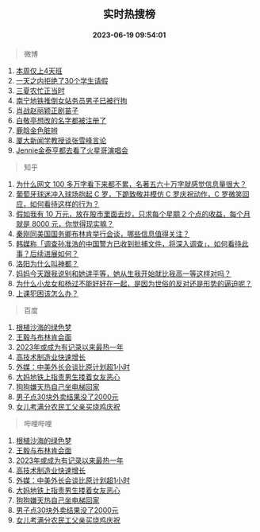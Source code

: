 <div align="center"><h2>实时热搜榜</h2><h4>2023-06-19 09:54:01</h4></div>

> 微博  

1. [本周仅上4天班](https://s.weibo.com/weibo?q=%23%E6%9C%AC%E5%91%A8%E4%BB%85%E4%B8%8A4%E5%A4%A9%E7%8F%AD%23&t=31&band_rank=1&Refer=top)<br />
2. [一天之内拒绝了30个学生请假](https://s.weibo.com/weibo?q=%23%E4%B8%80%E5%A4%A9%E4%B9%8B%E5%86%85%E6%8B%92%E7%BB%9D%E4%BA%8630%E4%B8%AA%E5%AD%A6%E7%94%9F%E8%AF%B7%E5%81%87%23&t=31&band_rank=2&Refer=top)<br />
3. [三夏农忙正当时](https://s.weibo.com/weibo?q=%23%E4%B8%89%E5%A4%8F%E5%86%9C%E5%BF%99%E6%AD%A3%E5%BD%93%E6%97%B6%23&t=31&band_rank=3&Refer=top)<br />
4. [南宁地铁推倒女站务员男子已被行拘](https://s.weibo.com/weibo?q=%23%E5%8D%97%E5%AE%81%E5%9C%B0%E9%93%81%E6%8E%A8%E5%80%92%E5%A5%B3%E7%AB%99%E5%8A%A1%E5%91%98%E7%94%B7%E5%AD%90%E5%B7%B2%E8%A2%AB%E8%A1%8C%E6%8B%98%23&t=31&band_rank=4&Refer=top)<br />
5. [肖战赵丽颖正剧苗子](https://s.weibo.com/weibo?q=%23%E8%82%96%E6%88%98%E8%B5%B5%E4%B8%BD%E9%A2%96%E6%AD%A3%E5%89%A7%E8%8B%97%E5%AD%90%23&t=31&band_rank=5&Refer=top)<br />
6. [白敬亭想改的名字都被注册了](https://s.weibo.com/weibo?q=%23%E7%99%BD%E6%95%AC%E4%BA%AD%E6%83%B3%E6%94%B9%E7%9A%84%E5%90%8D%E5%AD%97%E9%83%BD%E8%A2%AB%E6%B3%A8%E5%86%8C%E4%BA%86%23&t=31&band_rank=6&Refer=top)<br />
7. [鹿晗金色脏辫](https://s.weibo.com/weibo?q=%23%E9%B9%BF%E6%99%97%E9%87%91%E8%89%B2%E8%84%8F%E8%BE%AB%23&t=31&band_rank=7&Refer=top)<br />
8. [厦大新闻学教授谈张雪峰言论](https://s.weibo.com/weibo?q=%23%E5%8E%A6%E5%A4%A7%E6%96%B0%E9%97%BB%E5%AD%A6%E6%95%99%E6%8E%88%E8%B0%88%E5%BC%A0%E9%9B%AA%E5%B3%B0%E8%A8%80%E8%AE%BA%23&t=31&band_rank=8&Refer=top)<br />
9. [Jennie金泰亨都去看了火星哥演唱会](https://s.weibo.com/weibo?q=%23Jennie%E9%87%91%E6%B3%B0%E4%BA%A8%E9%83%BD%E5%8E%BB%E7%9C%8B%E4%BA%86%E7%81%AB%E6%98%9F%E5%93%A5%E6%BC%94%E5%94%B1%E4%BC%9A%23&t=31&band_rank=9&Refer=top)<br />

> 知乎  

1. [为什么网文 100 多万字看下来都不累，名著五六十万字就感觉信息量很大？](https://www.zhihu.com/question/598446077)<br />
2. [葡萄牙球迷冲入球场抱起 C 罗，下跪致敬并模仿 C 罗庆祝动作，C 罗微笑回应，如何看待这样的行为？](https://www.zhihu.com/question/607278541)<br />
3. [假如我有 10 万元，放在股市里面去炒，只求每个星期 2 个点的收益，每个月就是 8000 元，你觉得现实嘛？](https://www.zhihu.com/question/606869857)<br />
4. [秦刚同美国国务卿布林肯举行会谈，哪些信息值得关注？](https://www.zhihu.com/question/607356662)<br />
5. [韩媒称「调查孙准浩的中国警方已收到批捕文件，将深入调查」，如何看待此事？后续进展如何？](https://www.zhihu.com/question/605029126)<br />
6. [洛阳为什么叫神都？](https://www.zhihu.com/question/603959982)<br />
7. [妈妈今天跟我说别和她讲平等，她从生我开始就比我高一等这样对吗？](https://www.zhihu.com/question/606630311)<br />
8. [为什么小龙女和杨过不能好好在一起，是因为世俗的反对还是形势的逼迫呢？](https://www.zhihu.com/question/605615780)<br />
9. [上课犯困该怎么办？](https://www.zhihu.com/question/599417027)<br />

> 百度  

1. [根植沙海的绿色梦](https://www.baidu.com/s?wd=%E6%A0%B9%E6%A4%8D%E6%B2%99%E6%B5%B7%E7%9A%84%E7%BB%BF%E8%89%B2%E6%A2%A6&sa=fyb_news&rsv_dl=fyb_news)<br />
2. [王毅与布林肯会面](https://www.baidu.com/s?wd=%E7%8E%8B%E6%AF%85%E4%B8%8E%E5%B8%83%E6%9E%97%E8%82%AF%E4%BC%9A%E9%9D%A2&sa=fyb_news&rsv_dl=fyb_news)<br />
3. [2023年或成为有记录以来最热一年](https://www.baidu.com/s?wd=2023%E5%B9%B4%E6%88%96%E6%88%90%E4%B8%BA%E6%9C%89%E8%AE%B0%E5%BD%95%E4%BB%A5%E6%9D%A5%E6%9C%80%E7%83%AD%E4%B8%80%E5%B9%B4&sa=fyb_news&rsv_dl=fyb_news)<br />
4. [高技术制造业快速增长](https://www.baidu.com/s?wd=%E9%AB%98%E6%8A%80%E6%9C%AF%E5%88%B6%E9%80%A0%E4%B8%9A%E5%BF%AB%E9%80%9F%E5%A2%9E%E9%95%BF&sa=fyb_news&rsv_dl=fyb_news)<br />
5. [外媒：中美外长会谈比原计划超1小时](https://www.baidu.com/s?wd=%E5%A4%96%E5%AA%92%EF%BC%9A%E4%B8%AD%E7%BE%8E%E5%A4%96%E9%95%BF%E4%BC%9A%E8%B0%88%E6%AF%94%E5%8E%9F%E8%AE%A1%E5%88%92%E8%B6%851%E5%B0%8F%E6%97%B6&sa=fyb_news&rsv_dl=fyb_news)<br />
6. [大妈地铁上指责男生搂着女友恶心](https://www.baidu.com/s?wd=%E5%A4%A7%E5%A6%88%E5%9C%B0%E9%93%81%E4%B8%8A%E6%8C%87%E8%B4%A3%E7%94%B7%E7%94%9F%E6%90%82%E7%9D%80%E5%A5%B3%E5%8F%8B%E6%81%B6%E5%BF%83&sa=fyb_news&rsv_dl=fyb_news)<br />
7. [狗狗嫌天热自己坐电梯回家](https://www.baidu.com/s?wd=%E7%8B%97%E7%8B%97%E5%AB%8C%E5%A4%A9%E7%83%AD%E8%87%AA%E5%B7%B1%E5%9D%90%E7%94%B5%E6%A2%AF%E5%9B%9E%E5%AE%B6&sa=fyb_news&rsv_dl=fyb_news)<br />
8. [男子点30块外卖结果没了2000元](https://www.baidu.com/s?wd=%E7%94%B7%E5%AD%90%E7%82%B930%E5%9D%97%E5%A4%96%E5%8D%96%E7%BB%93%E6%9E%9C%E6%B2%A1%E4%BA%862000%E5%85%83&sa=fyb_news&rsv_dl=fyb_news)<br />
9. [女儿考满分农民工父亲买烧鸡庆祝](https://www.baidu.com/s?wd=%E5%A5%B3%E5%84%BF%E8%80%83%E6%BB%A1%E5%88%86%E5%86%9C%E6%B0%91%E5%B7%A5%E7%88%B6%E4%BA%B2%E4%B9%B0%E7%83%A7%E9%B8%A1%E5%BA%86%E7%A5%9D&sa=fyb_news&rsv_dl=fyb_news)<br />

> 哔哩哔哩  

1. [根植沙海的绿色梦](https://www.baidu.com/s?wd=%E6%A0%B9%E6%A4%8D%E6%B2%99%E6%B5%B7%E7%9A%84%E7%BB%BF%E8%89%B2%E6%A2%A6&sa=fyb_news&rsv_dl=fyb_news)<br />
2. [王毅与布林肯会面](https://www.baidu.com/s?wd=%E7%8E%8B%E6%AF%85%E4%B8%8E%E5%B8%83%E6%9E%97%E8%82%AF%E4%BC%9A%E9%9D%A2&sa=fyb_news&rsv_dl=fyb_news)<br />
3. [2023年或成为有记录以来最热一年](https://www.baidu.com/s?wd=2023%E5%B9%B4%E6%88%96%E6%88%90%E4%B8%BA%E6%9C%89%E8%AE%B0%E5%BD%95%E4%BB%A5%E6%9D%A5%E6%9C%80%E7%83%AD%E4%B8%80%E5%B9%B4&sa=fyb_news&rsv_dl=fyb_news)<br />
4. [高技术制造业快速增长](https://www.baidu.com/s?wd=%E9%AB%98%E6%8A%80%E6%9C%AF%E5%88%B6%E9%80%A0%E4%B8%9A%E5%BF%AB%E9%80%9F%E5%A2%9E%E9%95%BF&sa=fyb_news&rsv_dl=fyb_news)<br />
5. [外媒：中美外长会谈比原计划超1小时](https://www.baidu.com/s?wd=%E5%A4%96%E5%AA%92%EF%BC%9A%E4%B8%AD%E7%BE%8E%E5%A4%96%E9%95%BF%E4%BC%9A%E8%B0%88%E6%AF%94%E5%8E%9F%E8%AE%A1%E5%88%92%E8%B6%851%E5%B0%8F%E6%97%B6&sa=fyb_news&rsv_dl=fyb_news)<br />
6. [大妈地铁上指责男生搂着女友恶心](https://www.baidu.com/s?wd=%E5%A4%A7%E5%A6%88%E5%9C%B0%E9%93%81%E4%B8%8A%E6%8C%87%E8%B4%A3%E7%94%B7%E7%94%9F%E6%90%82%E7%9D%80%E5%A5%B3%E5%8F%8B%E6%81%B6%E5%BF%83&sa=fyb_news&rsv_dl=fyb_news)<br />
7. [狗狗嫌天热自己坐电梯回家](https://www.baidu.com/s?wd=%E7%8B%97%E7%8B%97%E5%AB%8C%E5%A4%A9%E7%83%AD%E8%87%AA%E5%B7%B1%E5%9D%90%E7%94%B5%E6%A2%AF%E5%9B%9E%E5%AE%B6&sa=fyb_news&rsv_dl=fyb_news)<br />
8. [男子点30块外卖结果没了2000元](https://www.baidu.com/s?wd=%E7%94%B7%E5%AD%90%E7%82%B930%E5%9D%97%E5%A4%96%E5%8D%96%E7%BB%93%E6%9E%9C%E6%B2%A1%E4%BA%862000%E5%85%83&sa=fyb_news&rsv_dl=fyb_news)<br />
9. [女儿考满分农民工父亲买烧鸡庆祝](https://www.baidu.com/s?wd=%E5%A5%B3%E5%84%BF%E8%80%83%E6%BB%A1%E5%88%86%E5%86%9C%E6%B0%91%E5%B7%A5%E7%88%B6%E4%BA%B2%E4%B9%B0%E7%83%A7%E9%B8%A1%E5%BA%86%E7%A5%9D&sa=fyb_news&rsv_dl=fyb_news)<br />
